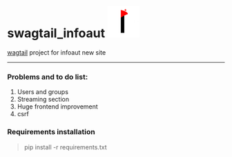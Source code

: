 # swagtail_infoaut ![Infoaut][logo]
[wagtail](https://wagtail.io/) project for infoaut new site
___
### Problems and to do list:
1. Users and groups
2. Streaming section
3. Huge frontend improvement
4. csrf

### Requirements installation
> pip install -r requirements.txt



[logo]: https://github.com/Yattol/swagtail_infoaut/blob/master/media/logos/infoaut-minilogo.png 
